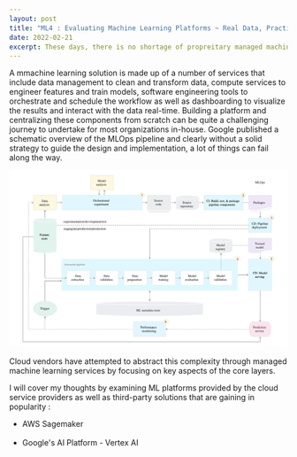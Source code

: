 ```yaml
---
layout: post
title: "ML4 : Evaluating Machine Learning Platforms ~ Real Data, Practical Tooling "
date: 2022-02-21
excerpt: These days, there is no shortage of propreitary managed machine learning platforms. How do you find one that is a good fit for your enterprise? What are the key factors to consider when re-engineering decision making for gaining a competitive advantage?
---
```


A mmachine learning solution is made up of a number of services that include data management to clean and transform data, compute services to engineer features and train models, software engineering tools to orchestrate and schedule the workflow as well as dashboarding to visualize the results and interact with the data real-time. Building a platform and centralizing these components from scratch can be quite a challenging journey to undertake for most organizations in-house. Google published a schematic overview of the MLOps pipeline and clearly without a solid strategy to guide the design and implementation, a lot of things can fail along the way.

<img src="/images/AI-General/GCP-MLOps.png" class="block"/><br>

Cloud vendors have attempted to abstract this complexity through managed machine learning services by focusing on key aspects of the core layers. 

I will cover my thoughts by examining ML platforms provided by the cloud service providers as well as third-party solutions that are gaining in popularity : 


* AWS Sagemaker<br><br>
* Google's AI Platform - Vertex AI<br><br>
